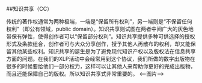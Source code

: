 ##知识共享（CC）

传统的著作权通常为两种极端，一端是“保留所有权利”，另一端则是“不保留任何权利”（即公有领域，public domain）。知识共享则试图在两者中间广大的灰色地带保有弹性，使得创作者可以“保留部分权利”。知识共享提供多种可供选择的授权形式及条款组合，创作者可与大众分享创作，授予其他人再散布的权利，却又能保留其他某些权利。知识共享的诞生是为了避免现代知识产权以及版权法在信息共享方面的问题。在我们的XLP活动中会经常用到这个协议，我们所做的数字出版物在很多的时候要给他们一部分权力，这样可以让其他人来帮助你更好的完成出版物，而且还能保障自己的版权。所以知识共享式非常重要的。
<--图片-->